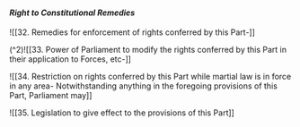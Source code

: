 #### _**Right to Constitutional Remedies**_

![[32. Remedies for enforcement of rights conferred by this Part-]]

(^2)![[33. Power of Parliament to modify the rights conferred by this Part in their application to Forces, etc-]]

![[34. Restriction on rights conferred by this Part while martial law is in force in any area- Notwithstanding anything in the foregoing provisions of this Part, Parliament may]]

![[35. Legislation to give effect to the provisions of this Part]]
